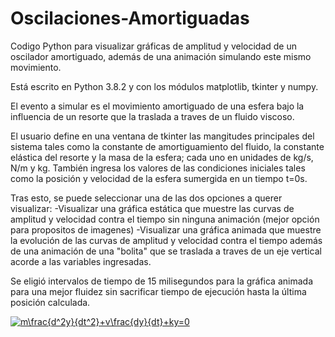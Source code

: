 # Oscilaciones-Amortiguadas

Codigo Python para visualizar gráficas de amplitud y velocidad de un oscilador amortiguado, además de una animación simulando este mismo movimiento.

Está escrito en Python 3.8.2 y con los módulos matplotlib, tkinter y numpy.

El evento a simular es el movimiento amortiguado de una esfera bajo la influencia de un resorte que la traslada a traves de un fluido viscoso.

El usuario define en una ventana de tkinter las mangitudes principales del sistema tales como la constante de amortiguamiento del fluido, la constante elástica del resorte y la masa de la esfera; cada uno en unidades de kg/s, N/m y kg. También ingresa los valores de las condiciones iniciales tales como la posición y velocidad de la esfera sumergida en un tiempo t=0s.

Tras esto, se puede seleccionar una de las dos opciones a querer visualizar:
-Visualizar una gráfica estática que muestre las curvas de amplitud y velocidad contra el tiempo sin ninguna animación (mejor opción para propositos de imagenes)
-Visualizar una gráfica animada que muestre la evolución de las curvas de amplitud y velocidad contra el tiempo además de una animación de una "bolita" que se traslada a traves de un eje vertical acorde a las variables ingresadas.

Se eligió intervalos de tiempo de 15 milisegundos para la gráfica animada para una mejor fluidez sin sacrificar tiempo de ejecución hasta la última posición calculada.

<a href="https://www.codecogs.com/eqnedit.php?latex=m\frac{d^2y}{dt^2}&plus;v\frac{dy}{dt}&plus;ky=0" target="_blank"><img src="https://latex.codecogs.com/gif.latex?m\frac{d^2y}{dt^2}&plus;v\frac{dy}{dt}&plus;ky=0" title="m\frac{d^2y}{dt^2}+v\frac{dy}{dt}+ky=0" /></a>
